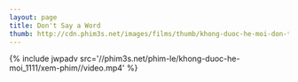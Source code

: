 ```yaml
---
layout: page
title: Don't Say a Word
thumb: http://cdn.phim3s.net/images/films/thumb/khong-duoc-he-moi-don-t-say-a-word.jpg
---
```

{% include jwpadv src='//phim3s.net/phim-le/khong-duoc-he-moi_1111/xem-phim//video.mp4' %}